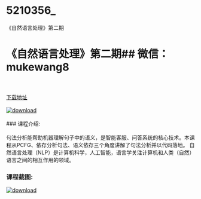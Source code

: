 # 5210356_
《自然语言处理》第二期
# 《自然语言处理》第二期## 微信：mukewang8
<br/></br>[下载地址](http://www.36tz.cn/article/5210356 "下载地址")
<br/></br>[![download](http://36tz.cn/muke_img/2020_02_1-72-300x167.png "下载地址")](http://www.36tz.cn/article/5210356 "下载地址")
<br/></br>### 课程介绍:<br/></br>句法分析能帮助机器理解句子中的语义，是智能客服、问答系统的核心技术。本课程从PCFG、依存分析句法、语义依存三个角度讲解了句法分析并以代码落地。
自然语言处理（NLP）是计算机科学，人工智能，语言学关注计算机和人类（自然）语言之间的相互作用的领域。

### 课程截图:
[![download](http://36tz.cn/muke_img/2020_02_11-69.png "下载地址")](http://www.36tz.cn/article/5210356 "下载地址")
